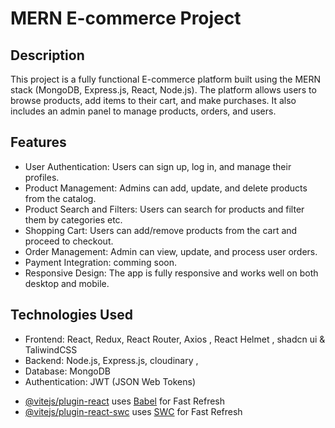 # MERN E-commerce Project

## Description 
This project is a fully functional E-commerce platform built using the MERN stack (MongoDB, Express.js, React, Node.js). The platform allows users to browse products, add items to their cart, and make purchases. It also includes an admin panel to manage products, orders, and users.

## Features
* User Authentication: Users can sign up, log in, and manage their profiles.
* Product Management: Admins can add, update, and delete products from the catalog.
* Product Search and Filters: Users can search for products and filter them by categories etc.
* Shopping Cart: Users can add/remove products from the cart and proceed to checkout.
* Order Management: Admin can view, update, and process user orders.
* Payment Integration: comming soon.
* Responsive Design: The app is fully responsive and works well on both desktop and mobile.




## Technologies Used
* Frontend: React, Redux, React Router, Axios , React Helmet , shadcn ui & TaliwindCSS
* Backend: Node.js, Express.js, cloudinary ,
* Database: MongoDB
* Authentication: JWT (JSON Web Tokens)

- [@vitejs/plugin-react](https://github.com/vitejs/vite-plugin-react/blob/main/packages/plugin-react/README.md) uses [Babel](https://babeljs.io/) for Fast Refresh
- [@vitejs/plugin-react-swc](https://github.com/vitejs/vite-plugin-react-swc) uses [SWC](https://swc.rs/) for Fast Refresh
